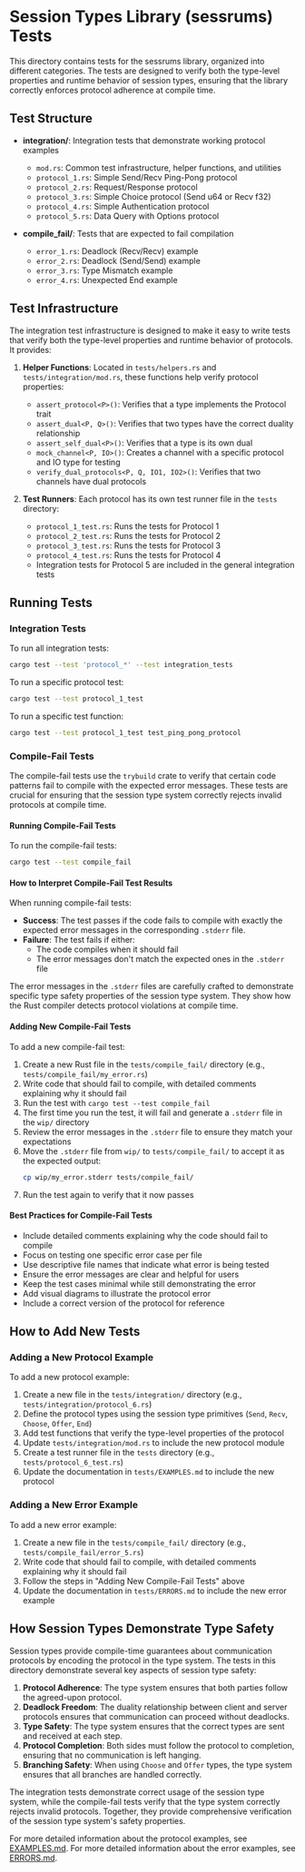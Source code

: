 # Session Types Library (sessrums) Tests

This directory contains tests for the sessrums library, organized into different categories. The tests are designed to verify both the type-level properties and runtime behavior of session types, ensuring that the library correctly enforces protocol adherence at compile time.

## Test Structure

- **integration/**: Integration tests that demonstrate working protocol examples
  - `mod.rs`: Common test infrastructure, helper functions, and utilities
  - `protocol_1.rs`: Simple Send/Recv Ping-Pong protocol
  - `protocol_2.rs`: Request/Response protocol
  - `protocol_3.rs`: Simple Choice protocol (Send u64 or Recv f32)
  - `protocol_4.rs`: Simple Authentication protocol
  - `protocol_5.rs`: Data Query with Options protocol

- **compile_fail/**: Tests that are expected to fail compilation
  - `error_1.rs`: Deadlock (Recv/Recv) example
  - `error_2.rs`: Deadlock (Send/Send) example
  - `error_3.rs`: Type Mismatch example
  - `error_4.rs`: Unexpected End example

## Test Infrastructure

The integration test infrastructure is designed to make it easy to write tests that verify both the type-level properties and runtime behavior of protocols. It provides:

1. **Helper Functions**: Located in `tests/helpers.rs` and `tests/integration/mod.rs`, these functions help verify protocol properties:
   - `assert_protocol<P>()`: Verifies that a type implements the Protocol trait
   - `assert_dual<P, Q>()`: Verifies that two types have the correct duality relationship
   - `assert_self_dual<P>()`: Verifies that a type is its own dual
   - `mock_channel<P, IO>()`: Creates a channel with a specific protocol and IO type for testing
   - `verify_dual_protocols<P, Q, IO1, IO2>()`: Verifies that two channels have dual protocols

2. **Test Runners**: Each protocol has its own test runner file in the `tests` directory:
   - `protocol_1_test.rs`: Runs the tests for Protocol 1
   - `protocol_2_test.rs`: Runs the tests for Protocol 2
   - `protocol_3_test.rs`: Runs the tests for Protocol 3
   - `protocol_4_test.rs`: Runs the tests for Protocol 4
   - Integration tests for Protocol 5 are included in the general integration tests

## Running Tests

### Integration Tests

To run all integration tests:

```bash
cargo test --test 'protocol_*' --test integration_tests
```

To run a specific protocol test:

```bash
cargo test --test protocol_1_test
```

To run a specific test function:

```bash
cargo test --test protocol_1_test test_ping_pong_protocol
```

### Compile-Fail Tests

The compile-fail tests use the `trybuild` crate to verify that certain code patterns fail to compile with the expected error messages. These tests are crucial for ensuring that the session type system correctly rejects invalid protocols at compile time.

#### Running Compile-Fail Tests

To run the compile-fail tests:

```bash
cargo test --test compile_fail
```

#### How to Interpret Compile-Fail Test Results

When running compile-fail tests:

- **Success**: The test passes if the code fails to compile with exactly the expected error messages in the corresponding `.stderr` file.
- **Failure**: The test fails if either:
  - The code compiles when it should fail
  - The error messages don't match the expected ones in the `.stderr` file

The error messages in the `.stderr` files are carefully crafted to demonstrate specific type safety properties of the session type system. They show how the Rust compiler detects protocol violations at compile time.

#### Adding New Compile-Fail Tests

To add a new compile-fail test:

1. Create a new Rust file in the `tests/compile_fail/` directory (e.g., `tests/compile_fail/my_error.rs`)
2. Write code that should fail to compile, with detailed comments explaining why it should fail
3. Run the test with `cargo test --test compile_fail`
4. The first time you run the test, it will fail and generate a `.stderr` file in the `wip/` directory
5. Review the error messages in the `.stderr` file to ensure they match your expectations
6. Move the `.stderr` file from `wip/` to `tests/compile_fail/` to accept it as the expected output:
   ```bash
   cp wip/my_error.stderr tests/compile_fail/
   ```
7. Run the test again to verify that it now passes

#### Best Practices for Compile-Fail Tests

- Include detailed comments explaining why the code should fail to compile
- Focus on testing one specific error case per file
- Use descriptive file names that indicate what error is being tested
- Ensure the error messages are clear and helpful for users
- Keep the test cases minimal while still demonstrating the error
- Add visual diagrams to illustrate the protocol error
- Include a correct version of the protocol for reference

## How to Add New Tests

### Adding a New Protocol Example

To add a new protocol example:

1. Create a new file in the `tests/integration/` directory (e.g., `tests/integration/protocol_6.rs`)
2. Define the protocol types using the session type primitives (`Send`, `Recv`, `Choose`, `Offer`, `End`)
3. Add test functions that verify the type-level properties of the protocol
4. Update `tests/integration/mod.rs` to include the new protocol module
5. Create a test runner file in the `tests` directory (e.g., `tests/protocol_6_test.rs`)
6. Update the documentation in `tests/EXAMPLES.md` to include the new protocol

### Adding a New Error Example

To add a new error example:

1. Create a new file in the `tests/compile_fail/` directory (e.g., `tests/compile_fail/error_5.rs`)
2. Write code that should fail to compile, with detailed comments explaining why it should fail
3. Follow the steps in "Adding New Compile-Fail Tests" above
4. Update the documentation in `tests/ERRORS.md` to include the new error example

## How Session Types Demonstrate Type Safety

Session types provide compile-time guarantees about communication protocols by encoding the protocol in the type system. The tests in this directory demonstrate several key aspects of session type safety:

1. **Protocol Adherence**: The type system ensures that both parties follow the agreed-upon protocol.
2. **Deadlock Freedom**: The duality relationship between client and server protocols ensures that communication can proceed without deadlocks.
3. **Type Safety**: The type system ensures that the correct types are sent and received at each step.
4. **Protocol Completion**: Both sides must follow the protocol to completion, ensuring that no communication is left hanging.
5. **Branching Safety**: When using `Choose` and `Offer` types, the type system ensures that all branches are handled correctly.

The integration tests demonstrate correct usage of the session type system, while the compile-fail tests verify that the type system correctly rejects invalid protocols. Together, they provide comprehensive verification of the session type system's safety properties.

For more detailed information about the protocol examples, see [EXAMPLES.md](EXAMPLES.md).
For more detailed information about the error examples, see [ERRORS.md](ERRORS.md).